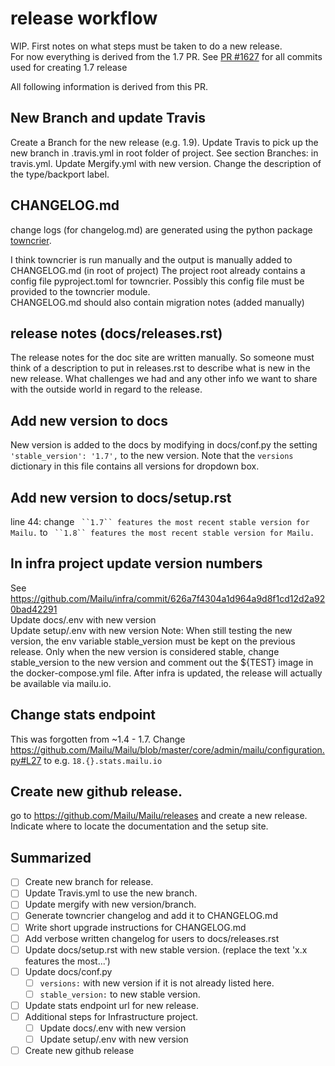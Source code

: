 # release workflow
WIP. First notes on what steps must be taken to do a new release.   
For now everything is derived from the 1.7 PR.
See [PR #1627](https://github.com/Mailu/Mailu/pull/1627) for all commits used for creating 1.7 release

All following information is derived from this PR.

## New Branch and update Travis
Create a Branch for the new release (e.g. 1.9).
Update Travis to pick up the new branch in .travis.yml in root folder of project. See section Branches: in travis.yml.
Update Mergify.yml with new version.
Change the description of the type/backport label.

## CHANGELOG.md
change logs (for changelog.md) are generated using the python package [towncrier](https://pypi.org/project/towncrier/).

I think towncrier is run manually and the output is manually added to CHANGELOG.md (in root of project)
The project root already contains a config file pyproject.toml for towncrier. Possibly this config file must be provided to the towncrier module.  
CHANGELOG.md should also contain migration notes (added manually)

## release notes (docs/releases.rst)
The release notes for the doc site are written manually. So someone must think of a description to put in releases.rst to describe what is new in the new release. What challenges we had and any other info we want to share with the outside  world in regard to the release.

## Add new version to docs
New version is added to the docs by modifying in docs/conf.py the setting
`'stable_version': '1.7',` to the new version.
Note that the `versions` dictionary in this file contains all versions for dropdown box.

## Add new version to docs/setup.rst
line 44: 
change
` ``1.7`` features the most recent stable version for Mailu.`
to
` ``1.8`` features the most recent stable version for Mailu.`

## In infra project update version numbers
See https://github.com/Mailu/infra/commit/626a7f4304a1d964a9d8f1cd12d2a920bad42291  
Update docs/.env with new version  
Update setup/.env with new version 
Note: When still testing the new version, the env variable stable_version must be kept on the previous release.
Only when the new version is considered stable, change stable_version to the new version and comment out the ${TEST} image in the docker-compose.yml file.
After infra is updated, the release will actually be available via mailu.io.

## Change stats endpoint
This was forgotten from ~1.4 - 1.7. Change
https://github.com/Mailu/Mailu/blob/master/core/admin/mailu/configuration.py#L27
to e.g. `18.{}.stats.mailu.io`

## Create new github release.
go to https://github.com/Mailu/Mailu/releases and create a new release. Indicate where to locate the documentation and the setup site.

## Summarized
- [ ] Create new branch for release.
- [ ] Update Travis.yml to use the new branch.
- [ ] Update mergify with new version/branch.
- [ ] Generate towncrier changelog and add it to CHANGELOG.md
- [ ] Write short upgrade instructions for CHANGELOG.md
- [ ] Add verbose written changelog for users to docs/releases.rst
- [ ] Update docs/setup.rst with new stable version. (replace the text 'x.x features the most...')
- [ ] Update docs/conf.py
  - [ ] `versions:` with new version if it is not already listed here.
  - [ ] `stable_version:` to new stable version.
- [ ] Update stats endpoint url for new release.
- [ ] Additional steps for Infrastructure project.
  - [ ]   Update docs/.env with new version
  - [ ]   Update setup/.env with new version
- [ ] Create new github release
